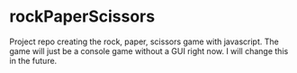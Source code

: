 # rockPaperScissors
Project repo creating the rock, paper, scissors game with javascript.
The game will just be a console game without a GUI right now. I will change this
in the future.